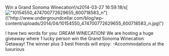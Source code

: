Win a Grand Sonoma Winecation!/s2014-03-27 16:59:18/s[![\"10154550_474700772629655_600718583_n\"](\"http://www.undergroundcellar.com/blog/wp-content/uploads/2014/04/10154550_474700772629655_600718583_n.jpg\")](\"http://www.undergroundcellar.com/blog/wp-content/uploads/2014/04/10154550_474700772629655_600718583_n.jpg\")

 I have two words for you: DREAM WINECATION! We are hosting a huge giveaway where 1 lucky person win the Grand Sonoma Winecation Getaway! The winner plus 3 best friends will enjoy: -Accommodations at the luxurious